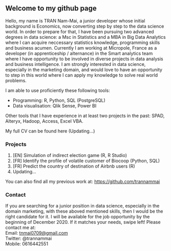 ## Welcome to my github page

Hello, my name is TRAN Nam-Mai, a junior developer whose initial background is Economics, now converting step by step to the data science world. In order to prepare for that, I have been pursuing two advanced degrees in data science: a Msc in Statistics and a MBA in Big Data Analytics where I can acquire neccessary statistics knowledge, programming skills and business acumen. Currently I am working at Micropole, France as a developer (in apprenticeship / alternance) in the Smart analytics team where I have opportunity to be involved in diverse projects in data analysis and business intelligence. I am strongly interested in data science, especially in the marketing domain, and would love to have an opportunity to step in this world where I can apply my knowledge to solve real world problems.

I am able to use proficiently these following tools:

- Programming: R, Python, SQL (PostgreSQL)
- Data visualisation: Qlik Sense, Power BI

Other tools that I have experience in at least two projects in the past: SPAD, Alteryx, Hadoop, Access, Excel VBA.

My full CV can be found here (Updating...)

### Projects
1. [EN] Simulation of indirect election game (R, R Studio)
2. [FR] Identify the profile of volatile customer of Biocoop (Python, SQL)
3. [FR] Predict the country of destination of Airbnb users (R)
4. Updating...

You can also find all my previous work at: https://github.com/trannammai

### Contact

If you are searching for a junior position in data science, especially in the domain marketing, with these aboved mentioned skills, then I would be the right candidate for it. I will be available for the job opportunity by the beginning of December 2020. If it matches your needs, swipe left! Please contact me at: <br/>
Email: tnmai0709@gmail.com <br/>
Twitter: @trannammai<br/>
Mobile: 0616442551<br/>



